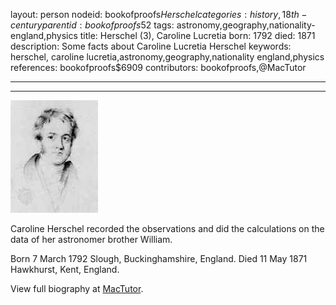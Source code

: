 layout: person
nodeid: bookofproofs$Herschel
categories: history,18th-century
parentid: bookofproofs$52
tags: astronomy,geography,nationality-england,physics
title: Herschel (3), Caroline Lucretia
born: 1792
died: 1871
description: Some facts about Caroline Lucretia Herschel
keywords: herschel, caroline lucretia,astronomy,geography,nationality england,physics
references: bookofproofs$6909
contributors: bookofproofs,@MacTutor

---


---

![Herschel.jpg](https://github.com/bookofproofs/bookofproofs.github.io/blob/main/_sources/_assets/images/portraits/Herschel.jpg?raw=true)

Caroline Herschel recorded the observations and did the calculations on the data of her astronomer brother William.

Born 7 March 1792 Slough, Buckinghamshire, England. Died 11 May 1871 Hawkhurst, Kent, England.


View full biography at [MacTutor](https://mathshistory.st-andrews.ac.uk/Biographies/Herschel/).